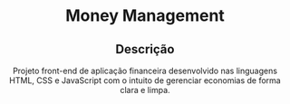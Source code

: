 <h1 align = "center"> Money Management</h1>

 <h2 align = "center"> Descrição </h2>
 <p align = "center"> Projeto front-end de aplicação financeira desenvolvido nas linguagens HTML, CSS e JavaScript com o intuito de gerenciar economias de forma clara e limpa. </p>

